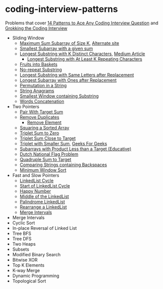# coding-interview-patterns

Problems that cover [14 Patterns to Ace Any Coding Interview Question](https://hackernoon.com/14-patterns-to-ace-any-coding-interview-question-c5bb3357f6ed) and [Grokking the Coding Interview](https://www.educative.io/courses/grokking-the-coding-interview)

- Sliding Window
  - [Maximum Sum Subarray of Size K](https://leetcode.com/problems/maximum-size-subarray-sum-equals-k/), [Alternate site](https://leetcode.ca/all/325.html)
  - [Smallest Subarray with a given sum](https://leetcode.com/problems/minimum-size-subarray-sum/)
  - [Longest Substring with K Distinct Characters](https://leetcode.com/problems/longest-substring-with-at-most-k-distinct-characters/), [Medium Article](https://sunjetliu.medium.com/longest-substring-with-k-distinct-characters-6689840f8c75)
    - [Longest Substring with At Least K Repeating Characters](https://leetcode.com/problems/longest-substring-with-at-least-k-repeating-characters/)
  - [Fruits into Baskets](https://leetcode.com/problems/fruit-into-baskets/)
  - [No-repeat Substring](https://leetcode.com/problems/longest-substring-without-repeating-characters/)
  - [Longest Substring with Same Letters after Replacement](https://leetcode.com/problems/longest-repeating-character-replacement/)
  - [Longest Subarray with Ones after Replacement](https://leetcode.com/problems/max-consecutive-ones-iii/)
  - [Permutation in a String](https://leetcode.com/problems/permutation-in-string/)
  - [String Anagrams](https://leetcode.com/problems/find-all-anagrams-in-a-string/)
  - [Smallest Window containing Substring](https://leetcode.com/problems/minimum-window-substring/)
  - [Words Concatenation](https://leetcode.com/problems/substring-with-concatenation-of-all-words/)
- Two Pointers
  - [Pair With Target Sum](https://leetcode.com/problems/two-sum/)
  - [Remove Duplicates](https://leetcode.com/problems/remove-duplicates-from-sorted-array/)
    - [Remove Element](https://leetcode.com/problems/remove-element/)
  - [Squaring a Sorted Array](https://leetcode.com/problems/squares-of-a-sorted-array/)
  - [Triplet Sum to Zero](https://leetcode.com/problems/3sum/)
  - [Triplet Sum Close to Target](https://leetcode.com/problems/3sum-closest/)
  - [Triplet with Smaller Sum](https://leetcode.com/problems/3sum-smaller/), [Geeks For Geeks](https://www.geeksforgeeks.org/count-triplets-with-sum-smaller-that-a-given-value/)
  - [Subarrays with Product Less than a Target (Educative)](https://www.educative.io/courses/grokking-the-coding-interview/RMV1GV1yPYz)
  - [Dutch National Flag Problem](https://leetcode.com/problems/sort-colors/)
  - [Quadruple Sum to Target](https://leetcode.com/problems/4sum/)
  - [Comparing Strings containing Backspaces](https://leetcode.com/problems/backspace-string-compare/)
  - [Minimum Window Sort](https://leetcode.com/problems/shortest-unsorted-continuous-subarray/)
- Fast and Slow Pointers
  - [LinkedList Cycle](https://leetcode.com/problems/linked-list-cycle/)
  - [Start of LinkedList Cycle](https://leetcode.com/problems/linked-list-cycle-ii/)
  - [Happy Number](https://leetcode.com/problems/happy-number/)
  - [Middle of the LinkedList](https://leetcode.com/problems/middle-of-the-linked-list/)
  - [Palindrome LinkedList](https://leetcode.com/problems/palindrome-linked-list/)
  - [Rearrange a LinkedList](https://leetcode.com/problems/reorder-list/)
  - [Merge Intervals](https://leetcode.com/problems/merge-intervals/)
- Merge Intervals
- Cyclic Sort
- In-place Reversal of Linked List
- Tree BFS
- Tree DFS
- Two Heaps
- Subsets
- Modified Binary Search
- Bitwise XOR
- Top K Elements
- K-way Merge
- Dynamic Programming
- Topological Sort
